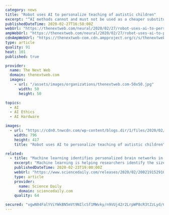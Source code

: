 ```yaml
---
category: news
title: "Robot uses AI to personalize teaching of autistic children"
excerpt: "“AI methods cannot and must not be used as a cheaper substitute for treatment by human doctors,” Alena Buyx, a Professor of Ethics in Medicine and Health Technologies at the Technical University of Munich, said last year. The researchers stress that they want robots to augment human invention rather than replace it. “Human therapists ..."
publishedDateTime: 2020-02-27T16:58:00Z
webUrl: "https://thenextweb.com/neural/2020/02/27/robot-uses-ai-to-personalize-teaching-of-autistic-children/"
ampWebUrl: "https://thenextweb.com/neural/2020/02/27/robot-uses-ai-to-personalize-teaching-of-autistic-children/amp/"
cdnAmpWebUrl: "https://thenextweb-com.cdn.ampproject.org/c/s/thenextweb.com/neural/2020/02/27/robot-uses-ai-to-personalize-teaching-of-autistic-children/amp/"
type: article
quality: 91
heat: 101
published: true

provider:
  name: The Next Web
  domain: thenextweb.com
  images:
    - url: "/assets/images/organizations/thenextweb.com-50x50.jpg"
      width: 50
      height: 50

topics:
  - AI
  - AI Ethics
  - AI Hardware

images:
  - url: "https://cdn0.tnwcdn.com/wp-content/blogs.dir/1/files/2020/02/Untitled-design-40-796x417.png"
    width: 796
    height: 417
    title: "Robot uses AI to personalize teaching of autistic children"

related:
  - title: "Machine learning identifies personalized brain networks in children"
    excerpt: "Machine learning is helping researchers identify the size and shape of brain networks in individual children, which may be useful for understanding psychiatric disorders. In a new study published in the journal Neuron, a multidisciplinary team showed how brain networks unique to each child can predict cognition. The study is the first to show ..."
    publishedDateTime: 2020-02-23T19:00:00Z
    webUrl: "https://www.sciencedaily.com/releases/2020/02/200219152910.htm"
    type: article
    provider:
      name: Science Daily
      domain: sciencedaily.com
    quality: 64

secured: "vgwN04FalYViYWkBN5mVt9NIlcSf1MWvky/n9VUj42r2LrpWP8cR3tZzLyd/CQLomz8gtJhlLmsmNmM0MhDYhBweMJK2ZNIkaoAZuEOfRoEyhhIlrb5bRksQXIPNxGjntcfnDisGUOoK6pc+yT+Dky3+o8LYdGsJ2zR/8USXsqrABpoECWm2NNbAzBEg7HYmyQI6Kp82xR0rrpLwZP0YnRZcurliyK6iqDqY8SiOYgOOTxtoUpg4NSLpLw7V24Pgy2lYIMjrB1aEuIaO4oci9SRXgtg5DIvl9+e7WUpGXOcuzuy59lJjfyq2oxhWvDPuQz9vk2MBTIAkK88HMQ/yyCrxKTOP7YV1/mXL4eKNmRU8BT9Cms3yzC3nyw8g0v2pBBXxBJF2rL+taXfB9d89PUKYE7qdpQvwiuQN2I/Akb7eIQhng4SxYYt03qnqUUvVJV7X6GIOZOvh09ddXu6AU/3RxRQeYW7YXGh5TcvmjLs=;x/RHTCW4tRLHr2j9Vyvj2g=="
---
```


